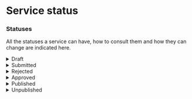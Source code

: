 # Service status

### Statuses

All the statuses a service can have, how to consult them and how they can change are indicated here.

<details>

<summary>Draft</summary>

\*\*Draft:\*\* a service that must still be modified or completed.

</details>

<details>

<summary>Submitted</summary>

\*\*Under review\*\*: a service for which a review was requested.

</details>

<details>

<summary>Rejected</summary>

\*\*Changes requested\*\*: a service that was evaluated by PagoPA S.p.A and that needs corrections or additions. It must therefore be modified and then submitted for a new review.

</details>

<details>

<summary>Approved</summary>

\*\*Active:\*\* a service that was positively evaluated by PagoPA S.p.A. Only approved services can be published on IO.

If an approved service is modified, a new version of the service is generated. The version that was approved remains available for publication until another version has been positively reviewed and has the `approved` status.

Therefore you will have a maximum of two versions of the service:

* A service that is `approved`, `published` or `unpublished`
* A service that is `draft`, `submitted` or `rejected`

</details>

<details>

<summary>Published</summary>

\*\*Published:\*\* a service that has been approved and made visible on IO.

</details>

<details>

<summary>Unpublished</summary>

\*\*Unpublished:\*\* a service that has been approved but is not yet visible on IO.

</details>
